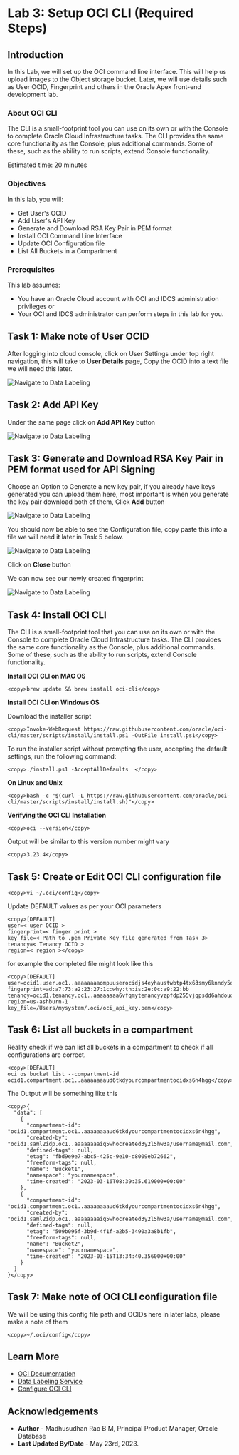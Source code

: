 # Lab 3: Setup OCI CLI (Required Steps)

## Introduction

In this Lab, we will set up the OCI command line interface. This will help us upload images to the Object storage bucket. Later, we will use details such as User OCID, Fingerprint and others in the Oracle Apex front-end development lab.  

### About OCI CLI

The CLI is a small-footprint tool you can use on its own or with the Console to complete Oracle Cloud Infrastructure tasks. The CLI provides the same core functionality as the Console, plus additional commands. Some of these, such as the ability to run scripts, extend Console functionality.

Estimated time: 20 minutes

### Objectives

In this lab, you will:

* Get User's OCID
* Add User's API Key
* Generate and Download RSA Key Pair in PEM format
* Install OCI Command Line Interface
* Update OCI Configuration file
* List All Buckets in a Compartment

### Prerequisites

This lab assumes:

* You have an Oracle Cloud account with OCI and IDCS administration privileges or
* Your OCI and IDCS administrator can perform steps in this lab for you.

## Task 1: Make note of User OCID

After logging into cloud console, click on User Settings under top right navigation, this will take to **User Details** page,
Copy the OCID into a text file we will need this later.

![Navigate to Data Labeling](images/user-ocid.png " ") 

## Task 2: Add API Key

Under the same page click on **Add API Key** button

![Navigate to Data Labeling](images/add-api-keys.png " ") 

## Task 3: Generate and Download RSA Key Pair in PEM format used for API Signing

Choose an Option to Generate a new key pair, if you already have keys generated you can upload them here, most important is when you generate the key pair download both of them, Click **Add** button

![Navigate to Data Labeling](images/gen-key-pair.png " ") 

You should now be able to see the Configuration file, copy paste this into a file we will need it later in Task 5 below.

![Navigate to Data Labeling](images/config-preview.png " ") 

Click on **Close** button

We can now see our newly created fingerprint

![Navigate to Data Labeling](images/fingerprint.png " ") 

## Task 4: Install OCI CLI

The CLI is a small-footprint tool that you can use on its own or with the Console to complete Oracle Cloud Infrastructure tasks. The CLI provides the same core functionality as the Console, plus additional commands. Some of these, such as the ability to run scripts, extend Console functionality.

**Install OCI CLI on MAC OS**

```text
<copy>brew update && brew install oci-cli</copy>
```

**Install OCI CLI on Windows OS**

Download the installer script

```text
<copy>Invoke-WebRequest https://raw.githubusercontent.com/oracle/oci-cli/master/scripts/install/install.ps1 -OutFile install.ps1</copy>
```

To run the installer script without prompting the user, accepting the default settings, run the following command:

```text
<copy>./install.ps1 -AcceptAllDefaults  </copy>
```

**On Linux and Unix**

```text
<copy>bash -c "$(curl -L https://raw.githubusercontent.com/oracle/oci-cli/master/scripts/install/install.sh)"</copy>
```

**Verifying the OCI CLI Installation**

```text
<copy>oci --version</copy>
```

Output will be similar to this version number might vary

```text
<copy>3.23.4</copy>
```

## Task 5: Create or Edit OCI CLI configuration file

```text
<copy>vi ~/.oci/config</copy>
```

Update DEFAULT values as per your OCI parameters

```text
<copy>[DEFAULT]
user=< user OCID >
fingerprint=< finger print >
key_file=< Path to .pem Private Key file generated from Task 3>
tenancy=< Tenancy OCID >
region=< region ></copy>
```

for example the completed file might look like this

```text
<copy>[DEFAULT]
user=ocid1.user.oc1..aaaaaaaaompuuserocidjs4eyhaustwbtp4tx63smy6knndy5q
fingerprint=ad:a7:73:a2:23:27:1c:why:th:is:2e:0c:a9:22:bb
tenancy=ocid1.tenancy.oc1..aaaaaaaa6vfqmytenancyvzpfdp255vjqpsdd6ahdouq
region=us-ashburn-1
key_file=/Users/mysystem/.oci/oci_api_key.pem</copy>
```

## Task 6: List all buckets in a compartment

Reality check if we can list all buckets in a compartment to check if all configurations are correct.

```text
<copy>[DEFAULT]
oci os bucket list --compartment-id ocid1.compartment.oc1..aaaaaaaaud6tkdyourcompartmentocidxs6n4hgg</copy>
```

The Output will be something like this

```text
<copy>{
  "data": [
    {
      "compartment-id": "ocid1.compartment.oc1..aaaaaaaaud6tkdyourcompartmentocidxs6n4hgg",
      "created-by": "ocid1.saml2idp.oc1..aaaaaaaaiq5whocreated3y2l5hw3a/username@mail.com",
      "defined-tags": null,
      "etag": "fbd9e9e7-abc5-425c-9e10-d8009eb72662",
      "freeform-tags": null,
      "name": "Bucket1",
      "namespace": "yournamespace",
      "time-created": "2023-03-16T08:39:35.619000+00:00"
    },
    {
      "compartment-id": "ocid1.compartment.oc1..aaaaaaaaud6tkdyourcompartmentocidxs6n4hgg",
      "created-by": "ocid1.saml2idp.oc1..aaaaaaaaiq5whocreated3y2l5hw3a/username@mail.com",
      "defined-tags": null,
      "etag": "509b095f-3b9d-4f1f-a2b5-3490a3a8b1fb",
      "freeform-tags": null,
      "name": "Bucket2",
      "namespace": "yournamespace",
      "time-created": "2023-03-15T13:34:40.356000+00:00"
    }
  ]
}</copy>
```

## Task 7: Make note of OCI CLI configuration file

We will be using this config file path and OCIDs here in later labs, please make a note of them  

```text
<copy>~/.oci/config</copy>
```

## Learn More
 
* [OCI Documentation](https://docs.oracle.com/en-us/iaas/Content/home.htm)
* [Data Labeling Service](https://docs.oracle.com/en-us/iaas/data-labeling/data-labeling/using/about.htm)
* [Configure OCI CLI](https://docs.oracle.com/en-us/iaas/Content/API/SDKDocs/cliconfigure.htm)

## Acknowledgements

* **Author** - Madhusudhan Rao B M, Principal Product Manager, Oracle Database
* **Last Updated By/Date** - May 23rd, 2023.